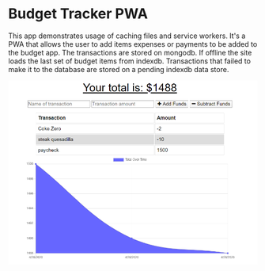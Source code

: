 # Budget Tracker PWA
This app demonstrates usage of caching files and service workers. It's a PWA that allows the user to add items expenses or payments to be added to the budget app. The transactions are stored on mongodb. If offline the site loads the last set of budget items from indexdb. Transactions that failed to make it to the database are stored on a pending indexdb data store.

![BudgetPicture](./BudgetGif.PNG "Budget Image")